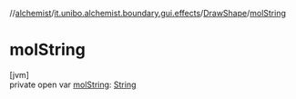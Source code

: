 //[alchemist](../../../index.md)/[it.unibo.alchemist.boundary.gui.effects](../index.md)/[DrawShape](index.md)/[molString](mol-string.md)

# molString

[jvm]\
private open var [molString](mol-string.md): [String](https://docs.oracle.com/javase/8/docs/api/java/lang/String.html)
